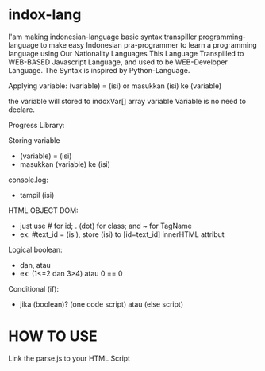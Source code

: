 # indox-lang
I'am making indonesian-language basic syntax transpiller programming-language to make easy Indonesian pra-programmer to learn a programming language using Our Nationality Languages
This Language Transpilled to WEB-BASED Javascript Language, and used to be WEB-Developer Language.
The Syntax is inspired by Python-Language.

Applying variable:
(variable) = (isi)
        or
masukkan (isi) ke (variable)

the variable will stored to indoxVar[] array variable
Variable is no need to declare.

Progress Library:

Storing variable
- (variable) = (isi)
- masukkan (variable) ke (isi)


console.log:
- tampil (isi)


HTML OBJECT DOM:
- just use # for id; . (dot) for class; and ~ for TagName
- ex: #text_id = (isi), store (isi) to [id=text_id] innerHTML attribut


Logical boolean:
- dan, atau
- ex: (1<=2 dan 3>4) atau 0 == 0


Conditional (if):
- jika (boolean)? (one code script) atau (else script)



# HOW TO USE
Link the parse.js to your HTML Script
<script src="parse.js" />
after that you can call the indox-script with html tag
<indox src="(resource)" /> and your indox script will exported
